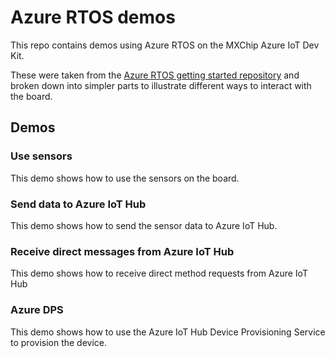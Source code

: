 # Azure RTOS demos

This repo contains demos using Azure RTOS on the MXChip Azure IoT Dev Kit.

These were taken from the [Azure RTOS getting started repository](https://github.com/azure-rtos/getting-started) and broken down into simpler parts to illustrate different ways to interact with the board.

## Demos

### Use sensors

This demo shows how to use the sensors on the board.

### Send data to Azure IoT Hub

This demo shows how to send the sensor data to Azure IoT Hub.

### Receive direct messages from Azure IoT Hub

This demo shows how to receive direct method requests from Azure IoT Hub

### Azure DPS

This demo shows how to use the Azure IoT Hub Device Provisioning Service to provision the device.
